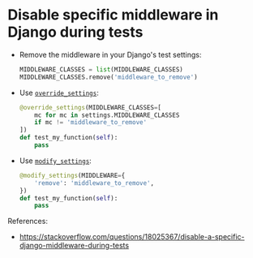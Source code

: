 # Disable specific middleware in Django during tests

- Remove the middleware in your Django's test settings:

  ```py
  MIDDLEWARE_CLASSES = list(MIDDLEWARE_CLASSES)
  MIDDLEWARE_CLASSES.remove('middleware_to_remove')
  ```

- Use [`override_settings`](https://docs.djangoproject.com/en/dev/topics/testing/tools/#django.test.override_settings):

  ```py
  @override_settings(MIDDLEWARE_CLASSES=[
      mc for mc in settings.MIDDLEWARE_CLASSES
      if mc != 'middleware_to_remove'
  ])
  def test_my_function(self):
      pass
  ```

- Use [`modify_settings`](https://docs.djangoproject.com/en/dev/topics/testing/tools/#django.test.override_settings):

  ```py
  @modify_settings(MIDDLEWARE={
      'remove': 'middleware_to_remove',
  })
  def test_my_function(self):
      pass
  ```

References:
- https://stackoverflow.com/questions/18025367/disable-a-specific-django-middleware-during-tests
